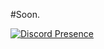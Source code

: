 #Soon.

[![Discord Presence](https://lanyard-profile-readme.vercel.app/api/692367941160927312
                            )](https://discord.com/users/692367941160927312)
